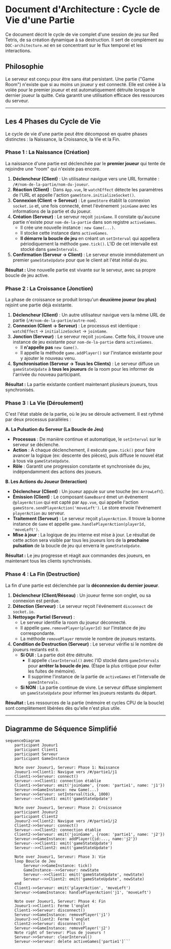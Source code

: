 # Document d'Architecture : Cycle de Vie d'une Partie

Ce document décrit le cycle de vie complet d'une session de jeu sur Red Tetris, de sa création dynamique à sa destruction. Il sert de complément au `DOC-architecture.md` en se concentrant sur le flux temporel et les interactions.

## Philosophie

Le serveur est conçu pour être sans état persistant. Une partie ("Game Room") n'existe que si au moins un joueur y est connecté. Elle est créée à la volée pour le premier joueur et est automatiquement détruite lorsque le dernier joueur la quitte. Cela garantit une utilisation efficace des ressources du serveur.

---

## Les 4 Phases du Cycle de Vie

Le cycle de vie d'une partie peut être décomposé en quatre phases distinctes : la Naissance, la Croissance, la Vie et la Fin.

### Phase 1 : La Naissance (Création)

La naissance d'une partie est déclenchée par le **premier joueur** qui tente de rejoindre une "room" qui n'existe pas encore.

1.  **Déclencheur (Client)** : Un utilisateur navigue vers une URL formatée : `/#/nom-de-la-partie/nom-du-joueur`.
2.  **Réaction (Client)** : Dans `App.vue`, le `watchEffect` détecte les paramètres de l'URL et appelle l'action `gameStore.initializeSocket()`.
3.  **Connexion (Client -> Serveur)** : Le `gameStore` établit la connexion `socket.io` et, une fois connecté, émet l'événement `joinGame` avec les informations de la partie et du joueur.
4.  **Création (Serveur)** : Le serveur reçoit `joinGame`. Il constate qu'aucune partie n'existe pour `nom-de-la-partie` dans son registre `activeGames`.
    *   Il crée une nouvelle instance : `new Game(...)`.
    *   Il stocke cette instance dans `activeGames`.
    *   **Il démarre la boucle de jeu** en créant un `setInterval` qui appellera périodiquement la méthode `game.tick()`. L'ID de cet intervalle est stocké dans `gameIntervals`.
5.  **Confirmation (Serveur -> Client)** : Le serveur envoie immédiatement un premier `gameStateUpdate` pour que le client ait l'état initial du jeu.

**Résultat :** Une nouvelle partie est vivante sur le serveur, avec sa propre boucle de jeu active.

### Phase 2 : La Croissance (Jonction)

La phase de croissance se produit lorsqu'un **deuxième joueur (ou plus)** rejoint une partie déjà existante.

1.  **Déclencheur (Client)** : Un autre utilisateur navigue vers la même URL de partie (`/#/nom-de-la-partie/autre-nom`).
2.  **Connexion (Client -> Serveur)** : Le processus est identique : `watchEffect` -> `initializeSocket` -> `joinGame`.
3.  **Jonction (Serveur)** : Le serveur reçoit `joinGame`. Cette fois, il trouve une instance de jeu existante pour `nom-de-la-partie` dans `activeGames`.
    *   Il **n'appelle pas** `new Game()`.
    *   Il appelle la méthode `game.addPlayer()` sur l'instance existante pour y ajouter le nouveau venu.
4.  **Synchronisation (Serveur -> Tous les Clients)** : Le serveur diffuse un `gameStateUpdate` à **tous les joueurs** de la room pour les informer de l'arrivée du nouveau participant.

**Résultat :** La partie existante contient maintenant plusieurs joueurs, tous synchronisés.

### Phase 3 : La Vie (Déroulement)

C'est l'état stable de la partie, où le jeu se déroule activement. Il est rythmé par deux processus parallèles :

**A. La Pulsation du Serveur (La Boucle de Jeu)**

-   **Processus** : De manière continue et automatique, le `setInterval` sur le serveur se déclenche.
-   **Action** : À chaque déclenchement, il exécute `game.tick()` pour faire avancer la logique (ex: descente des pièces), puis diffuse le nouvel état à tous via `gameStateUpdate`.
-   **Rôle** : Garantit une progression constante et synchronisée du jeu, indépendamment des actions des joueurs.

**B. Les Actions du Joueur (Interaction)**

-   **Déclencheur (Client)** : Un joueur appuie sur une touche (ex: `ArrowLeft`).
-   **Émission (Client)** : Le composant `GameBoard` émet un événement `@playerAction` qui est capté par `App.vue`, qui appelle l'action `gameStore.sendPlayerAction('moveLeft')`. Le store envoie l'événement `playerAction` au serveur.
-   **Traitement (Serveur)** : Le serveur reçoit `playerAction`. Il trouve la bonne instance de `Game` et appelle `game.handlePlayerAction(playerId, 'moveLeft')`.
-   **Mise à jour** : La logique de jeu interne est mise à jour. Le résultat de cette action sera visible par tous les joueurs lors de la **prochaine pulsation** de la boucle de jeu qui enverra le `gameStateUpdate`.

**Résultat :** Le jeu progresse et réagit aux commandes des joueurs, en maintenant tous les clients synchronisés.

### Phase 4 : La Fin (Destruction)

La fin d'une partie est déclenchée par la **déconnexion du dernier joueur**.

1.  **Déclencheur (Client/Réseau)** : Un joueur ferme son onglet, ou sa connexion est perdue.
2.  **Détection (Serveur)** : Le serveur reçoit l'événement `disconnect` de `socket.io`.
3.  **Nettoyage Partiel (Serveur)** :
    *   Le serveur identifie la room du joueur déconnecté.
    *   Il appelle `game.removePlayer(playerId)` sur l'instance de jeu correspondante.
    *   La méthode `removePlayer` renvoie le nombre de joueurs restants.
4.  **Condition de Destruction (Serveur)** : Le serveur vérifie si le nombre de joueurs restants est `0`.
    *   **Si OUI** : La partie doit être détruite.
        *   Il appelle `clearInterval()` avec l'ID stocké dans `gameIntervals` pour **arrêter la boucle de jeu**. (Étape la plus critique pour éviter les fuites de mémoire).
        *   Il supprime l'instance de la partie de `activeGames` et l'intervalle de `gameIntervals`.
    *   **Si NON** : La partie continue de vivre. Le serveur diffuse simplement un `gameStateUpdate` pour informer les joueurs restants du départ.

**Résultat :** Les ressources de la partie (mémoire et cycles CPU de la boucle) sont complètement libérées dès qu'elle n'est plus utile.

---

## Diagramme de Séquence Simplifié

```mermaid
sequenceDiagram
    participant Joueur1
    participant Client1
    participant Serveur
    participant GameInstance

    Note over Joueur1, Serveur: Phase 1: Naissance
    Joueur1->>Client1: Navigue vers /#/partie1/j1
    Client1->>Serveur: connect()
    Serveur-->>Client1: connection établie
    Client1->>Serveur: emit('joinGame', {room: 'partie1', name: 'j1'})
    Serveur->>GameInstance: new Game(...)
    Serveur->>Serveur: setInterval(tick, 1000)
    Serveur-->>Client1: emit('gameStateUpdate')

    Note over Joueur1, Serveur: Phase 2: Croissance
    participant Joueur2
    participant Client2
    Joueur2->>Client2: Navigue vers /#/partie1/j2
    Client2->>Serveur: connect()
    Serveur-->>Client2: connection établie
    Client2->>Serveur: emit('joinGame', {room: 'partie1', name: 'j2'})
    Serveur->>GameInstance: addPlayer({id:..., name:'j2'})
    Serveur-->>Client1: emit('gameStateUpdate')
    Serveur-->>Client2: emit('gameStateUpdate')

    Note over Joueur1, Serveur: Phase 3: Vie
    loop Boucle de Jeu
        Serveur->>GameInstance: tick()
        GameInstance-->>Serveur: newState
        Serveur-->>Client1: emit('gameStateUpdate', newState)
        Serveur-->>Client2: emit('gameStateUpdate', newState)
    end
    Client1->>Serveur: emit('playerAction', 'moveLeft')
    Serveur->>GameInstance: handlePlayerAction('j1', 'moveLeft')

    Note over Joueur1, Serveur: Phase 4: Fin
    Joueur1->>Client1: Ferme l'onglet
    Client1->>Serveur: disconnect()
    Serveur->>GameInstance: removePlayer('j1')
    Joueur2->>Client2: Ferme l'onglet
    Client2->>Serveur: disconnect()
    Serveur->>GameInstance: removePlayer('j2')
    Note right of Serveur: Plus de joueurs !
    Serveur->>Serveur: clearInterval()
    Serveur->>Serveur: delete activeGames['partie1']```